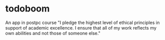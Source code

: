 # todoboom
An app in postpc course
"I pledge the highest level of ethical principles in support of academic excellence.  I ensure that all of my work reflects my own abilities and not those of someone else."
